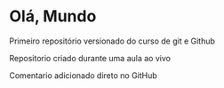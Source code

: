 # Olá, Mundo
 Primeiro repositório versionado do curso de git e Github

 Repositorio criado durante uma aula ao vivo

Comentario adicionado direto no GitHub
